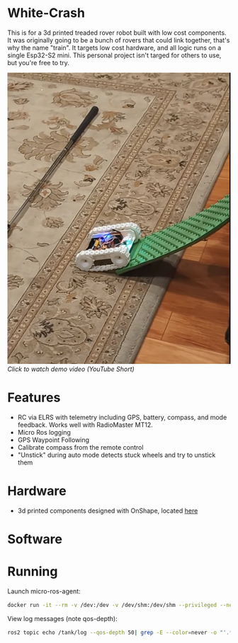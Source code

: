 # White-Crash
This is for a 3d printed treaded rover robot built with low cost components. It was originally going to be a bunch of rovers that could link together, that's why the name "train". It targets low cost hardware, and all logic runs on a single Esp32-S2 mini.  This personal project isn't targed for others to use, but you're free to try.

[![Tank-Train Rover Demo](assets/rover-demo.png)](https://youtube.com/shorts/mtOcJ6Oahmc)
*Click to watch demo video (YouTube Short)*

# Features
- RC via ELRS  with telemetry including GPS, battery, compass, and mode feedback. Works well with RadioMaster MT12.
- Micro Ros logging
- GPS Waypoint Following
- Calibrate compass from the remote control
- "Unstick" during auto mode detects stuck wheels and try to unstick them

# Hardware
- 3d printed components designed with OnShape, located [here]( https://cad.onshape.com/documents/dd970d9a6c26fa13387afec0/w/989678fcac76aa6658829e1f/e/ee8d8600e49e43744f819ec3?renderMode=0&uiState=67bcc1af65aeba45f00ff9b7) 

# Software

# Running

Launch micro-ros-agent:

```bash
docker run -it --rm -v /dev:/dev -v /dev/shm:/dev/shm --privileged --net=host microros/micro-ros-agent:jazzy udp4 --port 8888 -v3
```

View log messages (note qos-depth):

```bash
ros2 topic echo /tank/log --qos-depth 50| grep -E --color=never -o "'.*\'"
```
